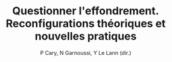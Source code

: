 ---
title: "Questionner l'effondrement. Reconfigurations théoriques et nouvelles pratiques"
cover: "quest-effondrement.jpg"
author: " P Cary, N Garnoussi, Y Le Lann (dir.)"
editor: "Presses Universitaires Septentrion"
year: 2022
url: "https://www.septentrion.com/FR/livre/?GCOI=27574100511700"
---